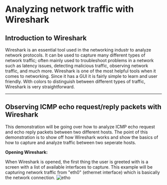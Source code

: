 # Analyzing network traffic with Wireshark


<h2>Introduction to Wireshark</h2>

Wireshark is an essential tool used in the networking industr to analyze network protocols. It can be used to capture many different types of network traffic; often mainly used to troubleshoot problems in a network such as latency issues, detecting malicious traffic, observing network traffic, and much more. Wireshark is one of the most helpful tools when it comes to networking. Since it has a GUI it is fairly simple to learn and user friendly. With colors to distinguish between different types of traffic, Wireshark is very straightforward.
<hr>

<h2>Observing ICMP echo request/reply packets with Wireshark</h2>

This demonstration will be going over how to analyze ICMP echo request and echo reply packets between two different hosts. The point of this demonstration is to show off how Wireshark works and show the basics of how to capture and analyze traffic between two seperate hosts.

<strong>Opening Wireshark:</strong>

When Wireshark is opened, the first thing the user is greeted with is a screen with a list of available interfaces to capture. This example will be capturing network traffic from "eth0" (ethernet interface) which is basically the network connection. 
![etho](https://github.com/victorF29/Wireshark/assets/145622790/37149c1c-1e75-408e-92fc-6f43b474871f)

